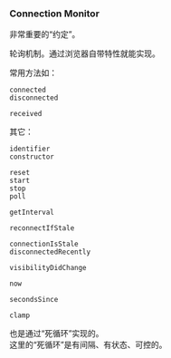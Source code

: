 ### Connection Monitor

非常重要的“约定”。

轮询机制。通过浏览器自带特性就能实现。

常用方法如：

```
connected
disconnected

received
```

其它：

```
identifier
constructor

reset
start
stop
poll

getInterval

reconnectIfStale

connectionIsStale
disconnectedRecently

visibilityDidChange

now

secondsSince

clamp
```

也是通过“死循环”实现的。
<br />
这里的“死循环”是有间隔、有状态、可控的。
